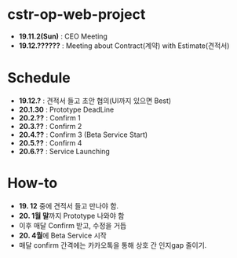 # cstr-op-web-project
- **19.11.2(Sun)** : CEO Meeting
- **19.12.??????** : Meeting about Contract(계약) with Estimate(견적서)

# Schedule
- **19.12.?** : 견적서 들고 초안 협의(UI까지 있으면 Best)
- **20.1.30** : Prototype DeadLine
- **20.2.??** : Confirm 1 
- **20.3.??** : Confirm 2
- **20.4.??** : Confirm 3 (Beta Service Start)
- **20.5.??** : Confirm 4 
- **20.6.??** : Service Launching

# How-to
- **19. 12** 중에 견적서 들고 만나야 함.
- **20. 1월 말**까지 Prototype 나와야 함
- 이후 매달 Confirm 받고, 수정을 거듭
- **20. 4월**에 Beta Service 시작 
- 매달 confirm 간격에는 카카오톡을 통해 상호 간 인지gap 줄이기.
